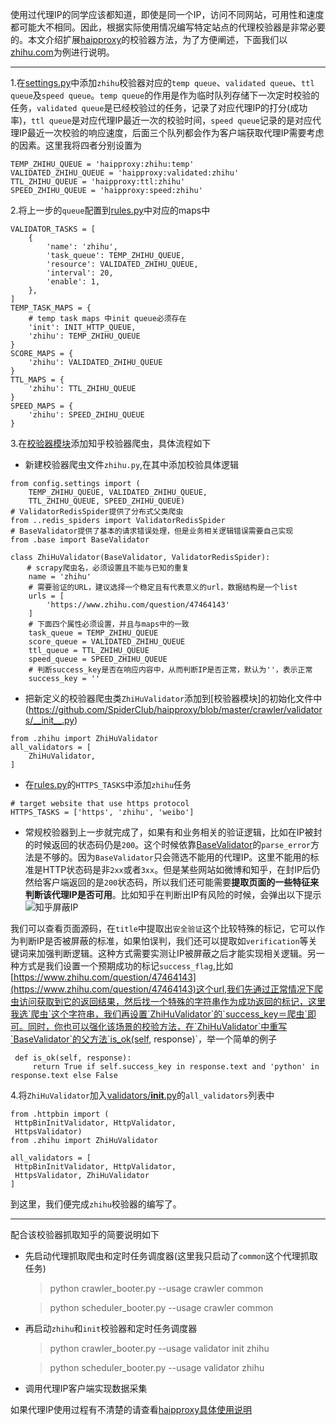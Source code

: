 使用过代理IP的同学应该都知道，即使是同一个IP，访问不同网站，可用性和速度都可能大不相同。因此，根据实际使用情况编写特定站点的代理校验器是非常必要的。本文介绍扩展[haipproxy](https://github.com/SpiderClub/haipproxy)的校验器方法，为了方便阐述，下面我们以[zhihu.com](https://www.zhihu.com/)为例进行说明。

---
1.在[settings.py](https://github.com/SpiderClub/haipproxy/blob/master/config/settings.py)中添加`zhihu`校验器对应的`temp queue`、`validated queue`、`ttl queue`及`speed queue`。`temp queue`的作用是作为临时队列存储下一次定时校验的任务，`validated queue`是已经校验过的任务，记录了对应代理IP的打分(成功率)，`ttl queue`是对应代理IP最近一次的校验时间，`speed queue`记录的是对应代理IP最近一次校验的响应速度，后面三个队列都会作为客户端获取代理IP需要考虑的因素。这里我将四者分别设置为
```python3
TEMP_ZHIHU_QUEUE = 'haipproxy:zhihu:temp'
VALIDATED_ZHIHU_QUEUE = 'haipproxy:validated:zhihu'
TTL_ZHIHU_QUEUE = 'haipproxy:ttl:zhihu'
SPEED_ZHIHU_QUEUE = 'haipproxy:speed:zhihu'
```

2.将上一步的`queue`配置到[rules.py](https://github.com/SpiderClub/haipproxy/blob/master/config/rules.py)中对应的maps中
```python3
VALIDATOR_TASKS = [
    {
        'name': 'zhihu',
        'task_queue': TEMP_ZHIHU_QUEUE,
        'resource': VALIDATED_ZHIHU_QUEUE,
        'interval': 20,
        'enable': 1,
    },
]
TEMP_TASK_MAPS = {
    # temp task maps 中init queue必须存在
    'init': INIT_HTTP_QUEUE,
    'zhihu': TEMP_ZHIHU_QUEUE
}
SCORE_MAPS = {
    'zhihu': VALIDATED_ZHIHU_QUEUE
}
TTL_MAPS = {
    'zhihu': TTL_ZHIHU_QUEUE
}
SPEED_MAPS = {
    'zhihu': SPEED_ZHIHU_QUEUE
}
```
3.在[校验器模块](https://github.com/SpiderClub/haipproxy/blob/master/crawler/validators)添加知乎校验器爬虫，具体流程如下
- 新建校验器爬虫文件`zhihu.py`,在其中添加校验具体逻辑
```
from config.settings import (
    TEMP_ZHIHU_QUEUE, VALIDATED_ZHIHU_QUEUE,
    TTL_ZHIHU_QUEUE, SPEED_ZHIHU_QUEUE)
# ValidatorRedisSpider提供了分布式父类爬虫
from ..redis_spiders import ValidatorRedisSpider
# BaseValidator提供了基本的请求错误处理，但是业务相关逻辑错误需要自己实现
from .base import BaseValidator

class ZhiHuValidator(BaseValidator, ValidatorRedisSpider):
　  # scrapy爬虫名，必须设置且不能与已知的重复
    name = 'zhihu'
    # 需要验证的URL，建议选择一个稳定且有代表意义的url，数据结构是一个list
    urls = [
        'https://www.zhihu.com/question/47464143'
    ]
    # 下面四个属性必须设置，并且与maps中的一致
    task_queue = TEMP_ZHIHU_QUEUE
    score_queue = VALIDATED_ZHIHU_QUEUE
    ttl_queue = TTL_ZHIHU_QUEUE
    speed_queue = SPEED_ZHIHU_QUEUE
    # 判断success_key是否在响应内容中，从而判断IP是否正常，默认为''，表示正常
    success_key = ''
```
- 把新定义的校验器爬虫类`ZhiHuValidator`添加到[校验器模块]的初始化文件中(https://github.com/SpiderClub/haipproxy/blob/master/crawler/validators/__init__.py)
```
from .zhihu import ZhiHuValidator
all_validators = [
    ZhiHuValidator, 
]
```
- 在[rules.py](https://github.com/SpiderClub/haipproxy/blob/master/config/rules.py)的`HTTPS_TASKS`中添加`zhihu`任务
```python3
# target website that use https protocol
HTTPS_TASKS = ['https', 'zhihu', 'weibo']
```

- 常规校验器到上一步就完成了，如果有和业务相关的验证逻辑，比如在IP被封的时候返回的状态码仍是`200`。这个时候依靠[BaseValidator](https://github.com/SpiderClub/haipproxy/blob/master/crawler/validators/base.py)的`parse_error`方法是不够的。因为`BaseValidator`只会筛选不能用的代理IP。这里不能用的标准是HTTP状态码是非`2xx`或者`3xx`。但是某些网站如微博和知乎，在封IP后仍然给客户端返回的是`200`状态码，所以我们还可能需要**提取页面的一些特征来判断该代理IP是否可用**。比如知乎在判断出IP有风险的时候，会弹出以下提示
![知乎屏蔽IP](../static/zhihu_ip_blocked.png)

我们可以查看页面源码，在`title`中提取出`安全验证`这个比较特殊的标记，它可以作为判断IP是否被屏蔽的标准，如果怕误判，我们还可以提取如`verification`等关键词来加强判断逻辑。这种方式需要实测让IP被屏蔽之后才能实现相关逻辑。另一种方式是我们设置一个预期成功的标记`success_flag`,比如[https://www.zhihu.com/question/47464143](https://www.zhihu.com/question/47464143)这个url,我们先通过正常情况下爬虫访问获取到它的返回结果，然后找一个特殊的字符串作为成功返回的标记，这里我选`爬虫`这个字符串，我们再设置`ZhiHuValidator`的`success_key＝爬虫`即可。同时，你也可以强化该场景的校验方法，在`ZhiHuValidator`中重写`BaseValidator`的父方法`is_ok(self, response)`，举一个简单的例子
   ```python3
    def is_ok(self, response):
        return True if self.success_key in response.text and 'python' in response.text else False
   ```

4.将`ZhiHuValidator`加入[validators/__init__.py](https://github.com/SpiderClub/haipproxy/blob/master/crawler/validators/__init__.py)的`all_validators`列表中
   ```
from .httpbin import (
    HttpBinInitValidator, HttpValidator,
    HttpsValidator)
from .zhihu import ZhiHuValidator

all_validators = [
    HttpBinInitValidator, HttpValidator,
    HttpsValidator, ZhiHuValidator
]
   ```

到这里，我们便完成`zhihu`校验器的编写了。

---
配合该校验器抓取知乎的简要说明如下
- 先启动代理抓取爬虫和定时任务调度器(这里我只启动了`common`这个代理抓取任务)
  > python crawler_booter.py --usage crawler common

  > python scheduler_booter.py --usage crawler common

- 再启动`zhihu`和`init`校验器和定时任务调度器
  > python crawler_booter.py --usage validator init zhihu

  > python scheduler_booter.py --usage validator zhihu

- 调用代理IP客户端实现数据采集

如果代理IP使用过程有不清楚的请查看[haipproxy具体使用说明]()